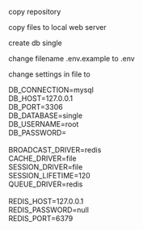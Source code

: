 copy repository

copy files to local web server

create db single

change filename .env.example to .env

change settings in file to 

DB_CONNECTION=mysql<br>
DB_HOST=127.0.0.1<br>
DB_PORT=3306<br>
DB_DATABASE=single<br>
DB_USERNAME=root<br>
DB_PASSWORD=<br>
<br>
BROADCAST_DRIVER=redis<br>
CACHE_DRIVER=file<br>
SESSION_DRIVER=file<br>
SESSION_LIFETIME=120<br>
QUEUE_DRIVER=redis<br>
<br>
REDIS_HOST=127.0.0.1<br>
REDIS_PASSWORD=null<br>
REDIS_PORT=6379<br>
<br>


